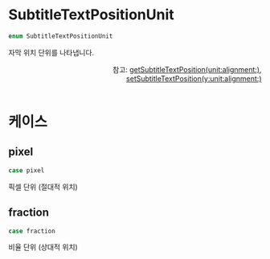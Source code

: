 # SubtitleTextPositionUnit

```swift
enum SubtitleTextPositionUnit
```

자막 위치 단위를 나타냅니다. 

<div align="right">
참고: <a href="../../class/media-player/home.md#getsubtitletextpositionunitalignment">getSubtitleTextPosition(unit:alignment:)</a>,<br>
<a href="../../class/media-player/home.md#setsubtitletextpositionyunitalignment">setSubtitleTextPosition(y:unit:alignment:)</a>
</div>

<br>

# 케이스

## pixel

```swift
case pixel
```

픽셀 단위 (절대적 위치)

## fraction

```swift
case fraction
```

비율 단위 (상대적 위치)
